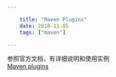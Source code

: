 ```yaml
---

    title: "Maven Plugins"
    date: 2018-11-05
    tags: ["maven"]

---
```

参照官方文档，有详细说明和使用实例  
[Maven plugins](https://maven.apache.org/plugins/index.html)
